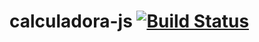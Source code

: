 # calculadora-js [![Build Status](https://travis-ci.org/7six/testFast.svg?branch=master)](https://travis-ci.org/7six/testFast)